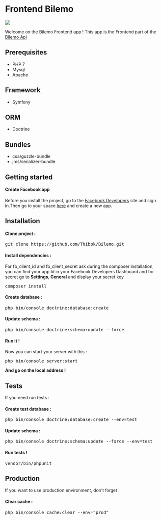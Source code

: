 <h1>Frontend Bilemo</h1>
<a href="https://www.codacy.com/app/Thibok/Frontend_Bilemo?utm_source=github.com&amp;utm_medium=referral&amp;utm_content=Thibok/Frontend_Bilemo&amp;utm_campaign=Badge_Grade"><img src="https://api.codacy.com/project/badge/Grade/2ee565788ee4484eb691748c2015ec1d"/></a>
<p>Welcome on the Bilemo Frontend app ! This app is the Frontend part of the <a href="https://github.com/Thibok/Bilemo">Bilemo Api</a><br/>
<h2>Prerequisites</h2>
<ul>
  <li>PHP 7</li>
  <li>Mysql</li>
  <li>Apache</li>
</ul>
<h2>Framework</h2>
<ul>
  <li>Symfony</li>
</ul>
<h2>ORM</h2>
<ul>
  <li>Doctrine</li>
</ul>
<h2>Bundles</h2>
<ul>
  <li>csa/guzzle-bundle</li>
  <li>jms/serializer-bundle</li>
</ul>
<h2>Getting started</h2>
<h4>Create Facebook app</h4>
<p>Before you install the project, go to the <a href="https://developers.facebook.com/">Facebook Developers</a> site and sign in.Then go to your space <a href="https://developers.facebook.com/apps">here</a> and create a new app.</p>
<h2>Installation</h2>
<h4>Clone project :</h4>
<pre>git clone https://github.com/Thibok/Bilemo.git</pre>
<h4>Install dependencies :</h4>
<p>For fb_client_id and fb_client_secret ask during the composer installation, you can find your app Id in your Facebook Developers Dashboard and for secret go to <strong>Settings</strong>, <strong>General</strong> and display your secret key</p>
<pre>composer install</pre>
<h4>Create database :</h4>
<pre>php bin/console doctrine:database:create</pre>
<h4>Update schema :</h4>
<pre>php bin/console doctrine:schema:update --force</pre>
<h4>Run It !</h4>
<p>Now you can start your server with this :</p>
<pre>php bin/console server:start</pre>
<strong>And go on the local address !</strong>
<h2>Tests</h2>
<p>If you need run tests :</p> 
<h4>Create test database :</h4>
<pre>php bin/console doctrine:database:create --env=test</pre>
<h4>Update schema :</h4>
<pre>php bin/console doctrine:schema:update --force --env=test</pre>
<h4>Run tests !</h4>
<pre>vendor/bin/phpunit</pre>
<h2>Production</h2>
<p>If you want to use production environment, don't forget :</p>
<h4>Clear cache :</h4>
<pre>php bin/console cache:clear --env="prod"</pre>
